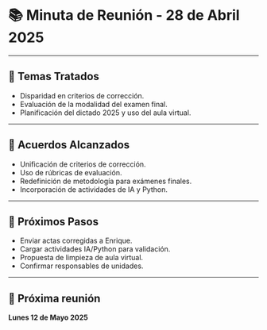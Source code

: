 
# 📚 Minuta de Reunión - 28 de Abril 2025

---

## 🧠 Temas Tratados

- Disparidad en criterios de corrección.
- Evaluación de la modalidad del examen final.
- Planificación del dictado 2025 y uso del aula virtual.

---

## 🤝 Acuerdos Alcanzados

- Unificación de criterios de corrección.
- Uso de rúbricas de evaluación.
- Redefinición de metodología para exámenes finales.
- Incorporación de actividades de IA y Python.

---

## 🚀 Próximos Pasos

- Enviar actas corregidas a Enrique.
- Cargar actividades IA/Python para validación.
- Propuesta de limpieza de aula virtual.
- Confirmar responsables de unidades.

---

## 📅 Próxima reunión

**Lunes 12 de Mayo 2025**
